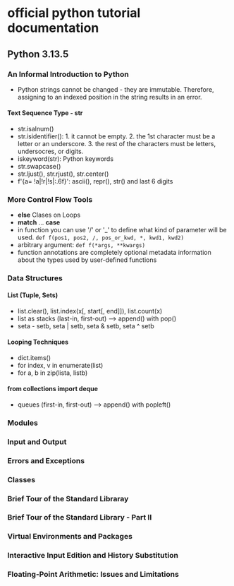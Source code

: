 # official python tutorial documentation

## Python 3.13.5

### An Informal Introduction to Python

- Python strings cannot be changed - they are immutable. Therefore, assigning to an indexed position in the string results in an error.

#### Text Sequence Type - str

- str.isalnum()
- str.isidentifier(): 1. it cannot be empty. 2. the 1st character must be a letter or an underscore. 3. the rest of the characters must be letters, undersocres, or digits.
- iskeyword(str): Python keywords
- str.swapcase()
- str.ljust(), str.rjust(), str.center()
- f'{a= !a|!r|!s|:.6f}': ascii(), repr(), str() and last 6 digits

### More Control Flow Tools

- **else** Clases on Loops
- **match** ... **case**
- in function you can use '/' or '\_' to define what kind of parameter will be used. `def f(pos1, pos2, /, pos_or_kwd, *, kwd1, kwd2)`
- arbitrary argument: `def f(*args, **kwargs)`
- function annotations are completely optional metadata information about the types used by user-defined functions

### Data Structures

#### List (Tuple, Sets)

- list.clear(), list.index(x[, start[, end]]), list.count(x)
- list as stacks (last-in, first-out) --> append() with pop()
- seta - setb, seta | setb, seta & setb, seta ^ setb

#### Looping Techniques

- dict.items()
- for index, v in enumerate(list)
- for a, b in zip(lista, listb)

#### from collections import deque

- queues (first-in, first-out) --> append() with popleft()

### Modules

### Input and Output

### Errors and Exceptions

### Classes

### Brief Tour of the Standard Libraray

### Brief Tour of the Standard Library - Part II

### Virtual Environments and Packages

### Interactive Input Edition and History Substitution

### Floating-Point Arithmetic: Issues and Limitations
